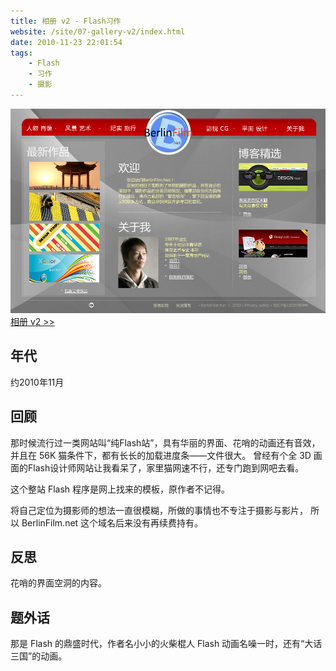 ```yaml
---
title: 相册 v2 - Flash习作
website: /site/07-gallery-v2/index.html
date: 2010-11-23 22:01:54
tags:
    - Flash
    - 习作
    - 摄影
---
```


[![页面截图](./gallery-v2/gallery-v2.jpg)](/site/07-gallery-v2/index.html)
[相册 v2 >>](/site/07-gallery-v2/index.html)

## 年代
约2010年11月

## 回顾
那时候流行过一类网站叫“纯Flash站”，具有华丽的界面、花哨的动画还有音效，并且在 56K 猫条件下，都有长长的加载进度条——文件很大。
曾经有个全 3D 画面的Flash设计师网站让我看呆了，家里猫网速不行，还专门跑到网吧去看。

这个整站 Flash 程序是网上找来的模板，原作者不记得。

将自己定位为摄影师的想法一直很模糊，所做的事情也不专注于摄影与影片，
所以 BerlinFilm.net 这个域名后来没有再续费持有。

## 反思
花哨的界面空洞的内容。

## 题外话
那是 Flash 的鼎盛时代，作者名小小的火柴棍人 Flash 动画名噪一时，还有“大话三国”的动画。
